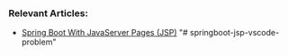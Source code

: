 ### Relevant Articles:

- [Spring Boot With JavaServer Pages (JSP)](https://www.baeldung.com/spring-boot-jsp)
"# springboot-jsp-vscode-problem" 
